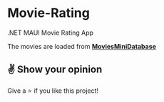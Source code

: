 # Movie-Rating
.NET MAUI Movie Rating App

The movies are loaded from **[MoviesMiniDatabase](https://rapidapi.com/SAdrian/api/moviesminidatabase)**

## :v: Show your opinion

Give a :star: if you like this project!
